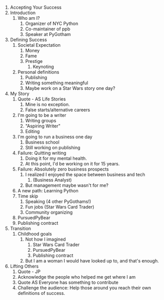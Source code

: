 1. Accepting Your Success
2. Introduction
    1. Who am I?
        1. Organizer of NYC Python
        2. Co-maintainer of ppb
        3. Speaker at PyGotham
3. Defining Success
    1. Societal Expectation
        1. Money
        2. Fame
        3. Prestige
            1. Keynoting
    2. Personal definitions
        1. Publishing
        2. Writing something meaningful
        3. Maybe work on a Star Wars story one day?
4. My Story
    1. Quote - AS Life Stories
        1. Mine is no exception.
        2. False starts/alternative careers
    2. I'm going to be a writer
        1. Writing groups
        2. "Aspiring Writer"
        3. Editing
    3. I'm going to run a business one day
        1. Business school 
        2. Still working on publishing
    4. Failure: Quitting writing
        1. Doing it for my mental health.
        2. At this point, I'd be working on it for 15 years.
    5. Failure: Absolutely zero business prospects
        1. I realized I enjoyed the space between business and tech
            1. (Business Analyst)
        2. But management maybe wasn't for me?
    6. A new path: Learning Python
    7. Time skip
        1. Speaking (4 other PyGothams!)
        2. Fun jobs (Star Wars Card Trader)
        3. Community organizing
    8. PursuedPyBear
    9. Publishing contract
5. Transition
    1. Childhood goals
        1. Not how I imagined
            1. Star Wars Card Trader
            2. PursuedPyBear
            3. Publishing contract
        2. But I am a woman I would have looked up to, and that's enough.
6. Lifting Others
    1. Quote - JP
    2. Acknowledge the people who helped me get where I am
    3. Quote AS Everyone has something to contribute
    4. Challenge the audience: Help those around you reach their own definitions of success.
